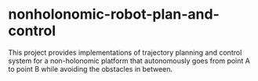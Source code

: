 # nonholonomic-robot-plan-and-control
This project provides implementations of trajectory planning and control system for a non-holonomic platform that autonomously goes from point A to point B while avoiding the obstacles in between.
